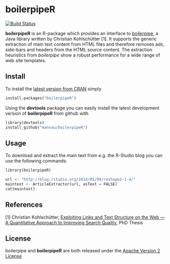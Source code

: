 # boilerpipeR
[![Build Status](https://travis-ci.org/mannau/boilerpipeR.svg?branch=master)](https://travis-ci.org/mannau/boilerpipeR)

**boilerpipeR** is an R-package which provides an interface to [boilerpipe](http://code.google.com/p/boilerpipe/), a Java library written by Christian Kohlschütter [1]. It supports the generic extraction of main text content from HTML files and therefore removes ads, side-bars and headers from the HTML source content. The extraction heuristics from *boilerpipe* show a robust performance for a wide range of web site templates.


## Install
To install the [latest version from CRAN](http://cran.r-project.org/web/packages/boilerpipeR/index.html) simply 
```python
install.packages("boilerpipeR")
```

Using the **devtools** package you can easily install the latest development version of **boilerpipeR** from github with

```python
library(devtools)
install_github("mannau/boilerpipeR")
```

## Usage
To download and extract the main text from e.g. the R-Studio blog you can use the following commands:
```python
library(boilerpipeR)

url <- "http://blog.rstudio.org/2014/05/09/reshape2-1-4/"
maintext <- ArticleExtractor(url, asText = FALSE)
cat(maintext)
```

## References
[1] Christian Kohlschütter, [Exploiting Links and Text Structure on the Web — A Quantitative Approach to Improving Search Quality](http://www.kohlschutter.com/pdf/Dissertation-Kohlschuetter.pdf), PhD Thesis

## License
boilerpipe and **boilerpipeR** are both released under the [Apache Version 2 License](http://www.apache.org/licenses/LICENSE-2.0.html)


